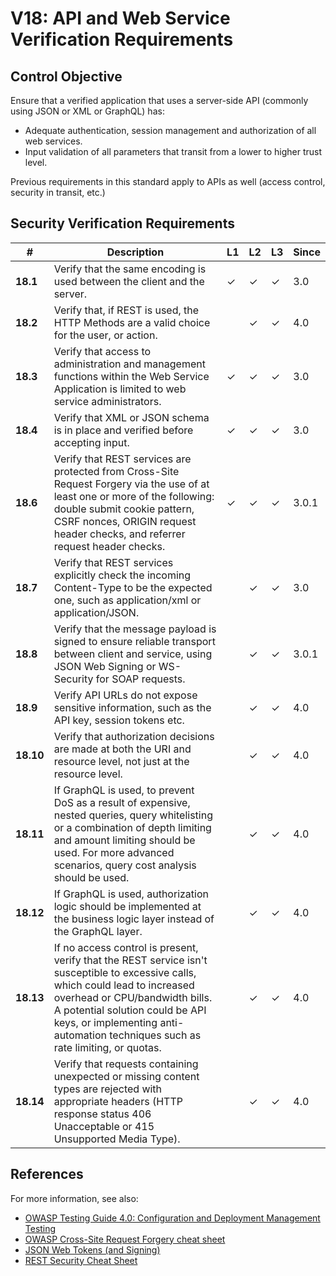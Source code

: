 # V18: API and Web Service Verification Requirements

## Control Objective

Ensure that a verified application that uses a server-side API (commonly using JSON or XML or GraphQL) has:

* Adequate authentication, session management and authorization of all web services.
* Input validation of all parameters that transit from a lower to higher trust level.

Previous requirements in this standard apply to APIs as well (access control, security in transit, etc.)

## Security Verification Requirements

| # | Description | L1 | L2 | L3 | Since |
| --- | --- | --- | --- | -- | -- |
| **18.1** | Verify that the same encoding is used between the client and the server. | ✓ | ✓ | ✓ | 3.0 |
| **18.2** | Verify that, if REST is used, the HTTP Methods are a valid choice for the user, or action. |  | ✓ | ✓ | 4.0 |
| **18.3** | Verify that access to administration and management functions within the Web Service Application is limited to web service administrators. | ✓ | ✓ | ✓ | 3.0 |
| **18.4** | Verify that XML or JSON schema is in place and verified before accepting input. | ✓ | ✓ | ✓ | 3.0 |
| **18.6** | Verify that REST services are protected from Cross-Site Request Forgery via the use of at least one or more of the following: double submit cookie pattern, CSRF nonces, ORIGIN request header checks, and referrer request header checks. | ✓ | ✓ | ✓ | 3.0.1 |
| **18.7** | Verify that REST services explicitly check the incoming Content-Type to be the expected one, such as application/xml or application/JSON. |  | ✓ | ✓ | 3.0 |
| **18.8** | Verify that the message payload is signed to ensure reliable transport between client and service, using JSON Web Signing or WS-Security for SOAP requests. |  | ✓ | ✓ | 3.0.1 |
| **18.9** | Verify API URLs do not expose sensitive information, such as the API key, session tokens etc. |  | ✓ | ✓ | 4.0 |
| **18.10** | Verify that authorization decisions are made at both the URI and resource level, not just at the resource level. |  | ✓ | ✓ | 4.0 |
| **18.11** | If GraphQL is used, to prevent DoS as a result of expensive, nested queries, query whitelisting or a combination of depth limiting and amount limiting should be used. For more advanced scenarios, query cost analysis should be used. |  | ✓ | ✓ | 4.0 |
| **18.12** | If GraphQL is used, authorization logic should be implemented at the business logic layer instead of the GraphQL layer. |  | ✓ | ✓ | 4.0 |
| **18.13** | If no access control is present, verify that the REST service isn't susceptible to excessive calls, which could lead to increased overhead or CPU/bandwidth bills. A potential solution could be API keys, or implementing anti-automation techniques such as rate limiting, or quotas. |  | ✓ | ✓ | 4.0 |
| **18.14** | Verify that requests containing unexpected or missing content types are rejected with appropriate headers (HTTP response status 406 Unacceptable or 415 Unsupported Media Type). |  | ✓ | ✓ | 4.0 |

## References

For more information, see also:

* [OWASP Testing Guide 4.0: Configuration and Deployment Management Testing](https://www.owasp.org/index.php/Testing_for_configuration_management)
* [OWASP Cross-Site Request Forgery cheat sheet](https://www.owasp.org/index.php/Cross-Site_Request_Forgery_(CSRF)_Prevention_Cheat_Sheet)
* [JSON Web Tokens (and Signing)](https://jwt.io/)
* [REST Security Cheat Sheet](https://www.owasp.org/index.php/REST_Security_Cheat_Sheet)
